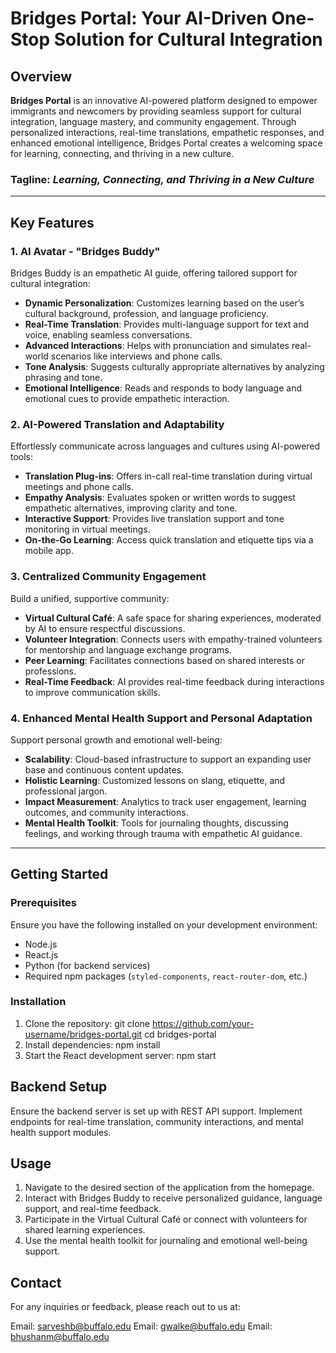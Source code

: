 # Bridges Portal: Your AI-Driven One-Stop Solution for Cultural Integration

## Overview
**Bridges Portal** is an innovative AI-powered platform designed to empower immigrants and newcomers by providing seamless support for cultural integration, language mastery, and community engagement. Through personalized interactions, real-time translations, empathetic responses, and enhanced emotional intelligence, Bridges Portal creates a welcoming space for learning, connecting, and thriving in a new culture.

<!-- ![Bridges from Borders Logo](./path_to_logo_image.png) <!-- Replace with your logo file path -->

### Tagline: *Learning, Connecting, and Thriving in a New Culture*

---

## Key Features
### 1. **AI Avatar - "Bridges Buddy"**
Bridges Buddy is an empathetic AI guide, offering tailored support for cultural integration:
- **Dynamic Personalization**: Customizes learning based on the user’s cultural background, profession, and language proficiency.
- **Real-Time Translation**: Provides multi-language support for text and voice, enabling seamless conversations.
- **Advanced Interactions**: Helps with pronunciation and simulates real-world scenarios like interviews and phone calls.
- **Tone Analysis**: Suggests culturally appropriate alternatives by analyzing phrasing and tone.
- **Emotional Intelligence**: Reads and responds to body language and emotional cues to provide empathetic interaction.

### 2. **AI-Powered Translation and Adaptability**
Effortlessly communicate across languages and cultures using AI-powered tools:
- **Translation Plug-ins**: Offers in-call real-time translation during virtual meetings and phone calls.
- **Empathy Analysis**: Evaluates spoken or written words to suggest empathetic alternatives, improving clarity and tone.
- **Interactive Support**: Provides live translation support and tone monitoring in virtual meetings.
- **On-the-Go Learning**: Access quick translation and etiquette tips via a mobile app.

### 3. **Centralized Community Engagement**
Build a unified, supportive community:
- **Virtual Cultural Café**: A safe space for sharing experiences, moderated by AI to ensure respectful discussions.
- **Volunteer Integration**: Connects users with empathy-trained volunteers for mentorship and language exchange programs.
- **Peer Learning**: Facilitates connections based on shared interests or professions.
- **Real-Time Feedback**: AI provides real-time feedback during interactions to improve communication skills.

### 4. **Enhanced Mental Health Support and Personal Adaptation**
Support personal growth and emotional well-being:
- **Scalability**: Cloud-based infrastructure to support an expanding user base and continuous content updates.
- **Holistic Learning**: Customized lessons on slang, etiquette, and professional jargon.
- **Impact Measurement**: Analytics to track user engagement, learning outcomes, and community interactions.
- **Mental Health Toolkit**: Tools for journaling thoughts, discussing feelings, and working through trauma with empathetic AI guidance.

---

## Getting Started
### Prerequisites
Ensure you have the following installed on your development environment:
- Node.js
- React.js
- Python (for backend services)
- Required npm packages (`styled-components`, `react-router-dom`, etc.)

### Installation
1. Clone the repository:
   git clone https://github.com/your-username/bridges-portal.git
   cd bridges-portal
2. Install dependencies:
   npm install
3. Start the React development server:
   npm start

## Backend Setup
Ensure the backend server is set up with REST API support.
Implement endpoints for real-time translation, community interactions, and mental health support modules.


## Usage
1. Navigate to the desired section of the application from the homepage.
2. Interact with Bridges Buddy to receive personalized guidance, language support, and real-time feedback.
3. Participate in the Virtual Cultural Café or connect with volunteers for shared learning experiences.
4. Use the mental health toolkit for journaling and emotional well-being support.

## Contact
For any inquiries or feedback, please reach out to us at:

Email: sarveshb@buffalo.edu
Email: gwalke@buffalo.edu
Email: bhushanm@buffalo.edu



